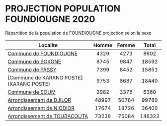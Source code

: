 # PROJECTION POPULATION FOUNDIOUGNE 2020
	
Répartition de la population de FOUNDIOUGNE projection selon le sexe
	
| Localite  | Homme | Femme | Total |
| --------- |:-----:|:-----:|:-----:|
| [Commune de FOUNDIOUGNE](FOUNDIOUGNE) | 4329 | 4273 | 8602 |
| [Commune de SOKONE](SOKONE) | 8745 | 9847 | 18592 |
| [Commune de PASSY](PASSY) | 7399 | 8452 | 15851 |
| [Commune de KARANG POSTE](KARANG POSTE) | 9753 | 8687 | 18440 |
| [Commune de SOUM](SOUM) | 2982 | 3378 | 6360 |
| [Arrondissement de DJILOR](DJILOR) | 48997 | 50784 | 99780 |
| [Arrondissement de NIODIOR](NIODIOR) | 17674 | 18726 | 36400 |
| [Arrondissement de TOUBACOUTA](TOUBACOUTA) | 73238 | 75084 | 148322 |
